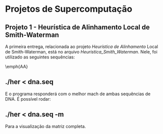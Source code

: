 # Projetos de Supercomputação

## Projeto 1 - Heurística de Alinhamento Local de Smith-Waterman
A primeira entrega, relacionada ao projeto _Heurística de Alinhamento_ Local de Smith-Waterman, está no arquivo _Heuristica_Smith_Waterman_.
Nele, foi utilizado as seguintes sequências:

\emph{AA}
## ./her < dna.seq
E o programa responderá com o melhor mach de ambas sequências de DNA.
É possível rodar:
## ./her < dna.seq -m
Para a visualização da matriz completa.
